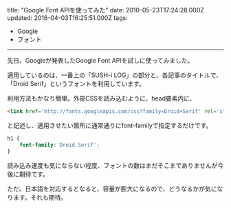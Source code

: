 title: "Google Font APIを使ってみた"
date: 2010-05-23T17:24:28.000Z
updated: 2016-04-03T16:25:51.000Z
tags: 
  - Google
  - フォント
---

先日、Googleが発表したGoogle Font APIを試しに使ってみました。

適用しているのは、一番上の「SUSH-i LOG」の部分と、各記事のタイトルで、「Droid Serif」というフォントを利用しています。

利用方法もかなり簡単。外部CSSを読み込むように、head要素内に、

```html
<link href='http://fonts.googleapis.com/css?family=Droid+Serif' rel='stylesheet' type='text/css'>
```

と記述し、適用させたい箇所に通常通りにfont-familyで指定するだけです。

```css
h1 {
	font-family:'Droid Serif';
}
```

読み込み速度も気にならない程度、フォントの数はまだそこまでありませんが今後に期待です。

ただ、日本語を対応するとなると、容量が膨大になるので、どうなるかが気になります。それも期待。